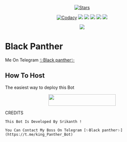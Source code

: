 <p align="center">
    <a href="https://github.com/Srikanth-36/Black-Panther-RoBot/stargazers"><img src="https://img.shields.io/github/stars/Srikanth-36/Black-Panther-RoBot?label=Stars&style=flat-square&logo=github&color=F10070" alt="Stars" /></a>
</p>
<p align="center">
    <a href="https://app.codacy.com/manual/Srikanth-36/Black-Panther-RoBot/dashboard"> <img src="https://img.shields.io/codacy/grade/4d58f2a402b54aed8a7d95f7add45a81?color=brightgreen&logo=codacy&logoColor=green&style=for-the-badge" alt="Codacy" /></a>
    <a href="https://github.com/Srikanth-36/Black-Panther-RoBot"> <img src="https://img.shields.io/github/repo-size/noob-kittu/YoneRobot?color=orange&logo=github&logoColor=green&style=for-the-badge" /></a>
    <a href="https://github.com/Srikanth-36/Black-Panther-RoBot/commits/prince"> <img src="https://img.shields.io/github/last-commit/Srikanth-36/Black-Panther-RoBot?color=blue&logo=github&logoColor=green&style=for-the-badge" /></a>
    <a href="https://github.com/Srikanth-36/Black-Panther-RoBot/issues"> <img src="https://img.shields.io/github/issues/Srikanth-36/Black-Panther-RoBot?color=blueviolet&logo=github&logoColor=green&style=for-the-badge" /></a>
    <a href="https://github.com/Srikanth-36/Black-Panther-RoBot/network/members"> <img src="https://img.shields.io/github/forks/Srikanth-36/Black-Panther-RoBot?color=red&logo=github&logoColor=green&style=for-the-badge" /></a>  
    <a href="https://pypi.org/project/Telethon/"> <img src="https://img.shields.io/pypi/v/telethon?color=yellow&label=telethon&logo=python&logoColor=green&style=for-the-badge" /></a>
</p>

<p align="center">
  <img src="https://telegra.ph/file/52b283a922675df93432a.jpg">
</p>

# Black Panther
Me On Telegram [✨Black panther✨](https://t.me/king_Panther_Bot)

## How To Host
The easiest way to deploy this Bot
<p align="center"><a href="https://heroku.com/deploy?template=https://github.com/Srikanth-36/Black-Panther-RoBot"> <img src="https://img.shields.io/badge/Deploy%20To%20Heroku-black?style=for-the-badge&logo=heroku" width="220" height="38.45"/></a></p>
 
CREDITS
```
This Bot Is Developed By Srikanth ! 

You Can Contact My Boss On Telegram [✨Black panther✨](https://t.me/king_Panther_Bot) 



```
